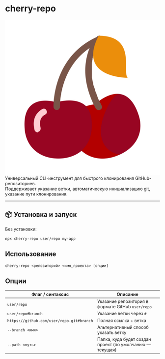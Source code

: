 # cherry-repo
![logo.svg](assets/logo.svg)
Универсальный CLI-инструмент для быстрого клонирования GitHub-репозиториев.  
Поддерживает указание ветки, автоматическую инициализацию git, указание пути клонирования.

---

## 📦 Установка и запуск

Без установки:
```bash
npx cherry-repo user/repo my-app
```

## Использование
```
cherry-repo <репозиторий> <имя_проекта> [опции]
```

## Опции
| Флаг / синтаксис                          | Описание                                                 |
| ----------------------------------------- | -------------------------------------------------------- |
| `user/repo`                               | Указание репозитория в формате GitHub `user/repo`        |
| `user/repo#branch`                        | Указание ветки через `#`                                 |
| `https://github.com/user/repo.git#branch` | Полная ссылка + ветка                                    |
| `--branch <имя>`                          | Альтернативный способ указать ветку                      |
| `--path <путь>`                           | Папка, куда будет создан проект (по умолчанию — текущая) |

